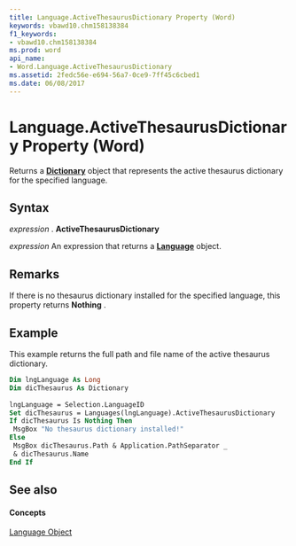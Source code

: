 ```yaml
---
title: Language.ActiveThesaurusDictionary Property (Word)
keywords: vbawd10.chm158138384
f1_keywords:
- vbawd10.chm158138384
ms.prod: word
api_name:
- Word.Language.ActiveThesaurusDictionary
ms.assetid: 2fedc56e-e694-56a7-0ce9-7ff45c6cbed1
ms.date: 06/08/2017
---
```



# Language.ActiveThesaurusDictionary Property (Word)

Returns a  **[Dictionary](dictionary-object-word.md)** object that represents the active thesaurus dictionary for the specified language.


## Syntax

 _expression_ . **ActiveThesaurusDictionary**

 _expression_ An expression that returns a **[Language](language-object-word.md)** object.


## Remarks

If there is no thesaurus dictionary installed for the specified language, this property returns  **Nothing** .


## Example

This example returns the full path and file name of the active thesaurus dictionary.


```vb
Dim lngLanguage As Long 
Dim dicThesaurus As Dictionary 
 
lngLanguage = Selection.LanguageID 
Set dicThesaurus = Languages(lngLanguage).ActiveThesaurusDictionary 
If dicThesaurus Is Nothing Then 
 MsgBox "No thesaurus dictionary installed!" 
Else 
 MsgBox dicThesaurus.Path & Application.PathSeparator _ 
 & dicThesaurus.Name 
End If 

```


## See also


#### Concepts


[Language Object](language-object-word.md)

